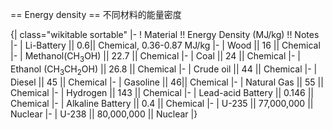 == Energy density  ==
不同材料的能量密度

{| class="wikitable sortable"
|-
! Material !! Energy Density (MJ/kg) !! Notes
|-
| Li-Battery || 0.6|| Chemical, 0.36-0.87 MJ/kg 
|-
| Wood || 16 || Chemical
|-
| Methanol(CH<sub>3</sub>OH) || 22.7 || Chemical
|-
| Coal || 24 || Chemical
|-
| Ethanol (CH<sub>3</sub>CH<sub>2</sub>OH) || 26.8 || Chemical
|-
| Crude oil || 44 || Chemical
|-
| Diesel || 45 || Chemical
|-
| Gasoline || 46|| Chemical
|-
| Natural Gas || 55 || Chemical
|-
| Hydrogen || 143 || Chemical
|-
| Lead-acid Battery || 0.146 || Chemical
|-
| Alkaline Battery || 0.4 || Chemical
|-
| U-235 || 77,000,000 || Nuclear 
|-
| U-238 || 80,000,000 || Nuclear 
|}
